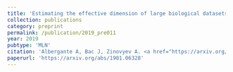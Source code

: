 ```yaml
---
title: 'Estimating the effective dimension of large biological datasets using Fisher separability analysis'
collection: publications
category: preprint
permalink: /publication/2019_pre011
year: 2019
pubtype: 'MLN'
citation: 'Albergante A, Bac J, Zinovyev A. <a href="https://arxiv.org/abs/1901.06328">Estimating the effective dimension of large biological datasets using Fisher separability analysis</a>. 2019. Arxiv preprint 1901.06328.'
paperurl: 'https://arxiv.org/abs/1901.06328'
---
```

